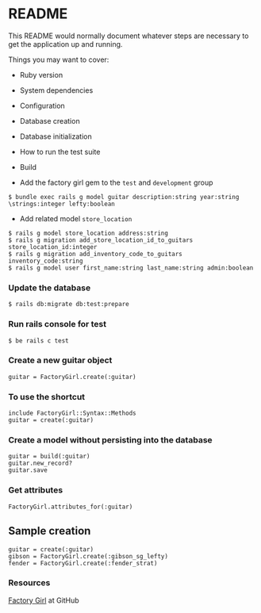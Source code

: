 # README

This README would normally document whatever steps are necessary to get the
application up and running.

Things you may want to cover:

* Ruby version

* System dependencies

* Configuration

* Database creation

* Database initialization

* How to run the test suite


* Build

- Add the factory girl gem to the `test` and `development` group

```
$ bundle exec rails g model guitar description:string year:string \strings:integer lefty:boolean
```

- Add related model `store_location`

```
$ rails g model store_location address:string
$ rails g migration add_store_location_id_to_guitars store_location_id:integer
$ rails g migration add_inventory_code_to_guitars inventory_code:string
$ rails g model user first_name:string last_name:string admin:boolean
```


### Update the database

```
$ rails db:migrate db:test:prepare
```


### Run rails console for test

```
$ be rails c test
```

### Create a new guitar object

```
guitar = FactoryGirl.create(:guitar)
```

### To use the shortcut

```
include FactoryGirl::Syntax::Methods
guitar = create(:guitar)
```


### Create a model without persisting into the database

```
guitar = build(:guitar)
guitar.new_record?
guitar.save
```

### Get attributes

```
FactoryGirl.attributes_for(:guitar)
```


## Sample creation

```
guitar = create(:guitar)
gibson = FactoryGirl.create(:gibson_sg_lefty)
fender = FactoryGirl.create(:fender_strat)
```


### Resources

[Factory Girl](https://github.com/thoughtbot/factory_girl) at GitHub